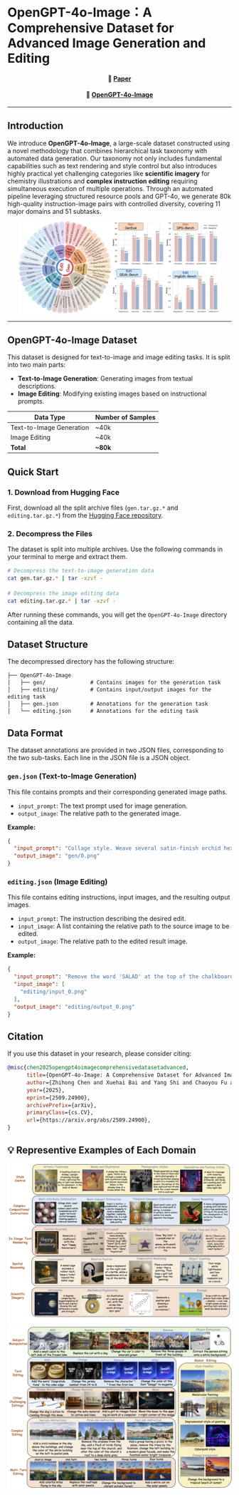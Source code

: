 # OpenGPT-4o-Image：A Comprehensive Dataset for Advanced  Image Generation and Editing
<!-- <div align="center">

 **arXiv Paper:** [![Static Badge](https://img.shields.io/badge/MME_VideoOCR-Paper-green)](https://arxiv.org/pdf/2505.21333) &nbsp;&nbsp;&nbsp; **Dataset:** [![Static Badge](https://img.shields.io/badge/MME_VideoOCR-Dataset-blue)](https://huggingface.co/datasets/WINDop/OpenGPT-4o-Image)

</div> -->

<div align="center">
  <h4>
 📃 
    <a href="https://arxiv.org/abs/2509.24900" target="_blank">Paper</a>
</h4>
<h4>
  🤗 <a href="https://huggingface.co/datasets/WINDop/OpenGPT-4o-Image" target="_blank">OpenGPT-4o-Image</a>
</h4>
</div>


---

## Introduction
We introduce **OpenGPT-4o-Image**, a large-scale dataset constructed using a novel methodology that combines hierarchical task taxonomy with automated data generation. Our taxonomy not only includes fundamental capabilities such as text rendering and style control but also introduces highly practical yet challenging categories like **scientific imagery** for chemistry illustrations and **complex instruction editing** requiring simultaneous execution of multiple operations. Through an automated pipeline leveraging structured resource pools and GPT-4o, we generate 80k high-quality instruction-image pairs with controlled diversity, covering 11 major domains and 51 subtasks.

<div align=center>
<img src="teaser.png"  width = "90%" alt="mainpic" align=center/>
</div>

---

## OpenGPT-4o-Image Dataset

This dataset is designed for text-to-image and image editing tasks. It is split into two main parts:

*   **Text-to-Image Generation**: Generating images from textual descriptions.
*   **Image Editing**: Modifying existing images based on instructional prompts.

| Data Type               | Number of Samples |
| ----------------------- | ----------------- |
| Text-to-Image Generation         | ~40k            |
| Image Editing | ~40k           |
| **Total**               | **~80k**        |

## Quick Start

### 1. Download from Hugging Face

First, download all the split archive files (`gen.tar.gz.*` and `editing.tar.gz.*`) from the [Hugging Face repository](https://huggingface.co/datasets/WINDop/OpenGPT-4o-Image).

### 2. Decompress the Files

The dataset is split into multiple archives. Use the following commands in your terminal to merge and extract them.

```bash
# Decompress the text-to-image generation data
cat gen.tar.gz.* | tar -xzvf -

# Decompress the image editing data
cat editing.tar.gz.* | tar -xzvf -
```

After running these commands, you will get the `OpenGPT-4o-Image` directory containing all the data.

## Dataset Structure

The decompressed directory has the following structure:

```
├── OpenGPT-4o-Image
│   ├── gen/              # Contains images for the generation task
│   ├── editing/          # Contains input/output images for the editing task
│   ├── gen.json          # Annotations for the generation task
│   └── editing.json      # Annotations for the editing task
```

## Data Format

The dataset annotations are provided in two JSON files, corresponding to the two sub-tasks. Each line in the JSON file is a JSON object.

### `gen.json` (Text-to-Image Generation)

This file contains prompts and their corresponding generated image paths.

*   `input_prompt`: The text prompt used for image generation.
*   `output_image`: The relative path to the generated image.

**Example:**
```json
{
  "input_prompt": "Collage style. Weave several satin‑finish orchid hexagons with woolen peach cubes, floating against a gradient backdrop.",
  "output_image": "gen/0.png"
}
```

### `editing.json` (Image Editing)

This file contains editing instructions, input images, and the resulting output images.

*   `input_prompt`: The instruction describing the desired edit.
*   `input_image`: A list containing the relative path to the source image to be edited.
*   `output_image`: The relative path to the edited result image.

**Example:**
```json
{
  "input_prompt": "Remove the word 'SALAD' at the top of the chalkboard.",
  "input_image": [
    "editing/input_0.png"
  ],
  "output_image": "editing/output_0.png"
}
```

## Citation

If you use this dataset in your research, please consider citing:

```bibtex
@misc{chen2025opengpt4oimagecomprehensivedatasetadvanced,
      title={OpenGPT-4o-Image: A Comprehensive Dataset for Advanced Image Generation and Editing}, 
      author={Zhihong Chen and Xuehai Bai and Yang Shi and Chaoyou Fu and Huanyu Zhang and Haotian Wang and Xiaoyan Sun and Zhang Zhang and Liang Wang and Yuanxing Zhang and Pengfei Wan and Yi-Fan Zhang},
      year={2025},
      eprint={2509.24900},
      archivePrefix={arXiv},
      primaryClass={cs.CV},
      url={https://arxiv.org/abs/2509.24900}, 
}
```


## 💡 Representive Examples of Each Domain
<!-- ![visualization](generation-examples.png) -->

<div align=center>
<img src="generation-examples.png"  width = "100%" alt="mainpic" align=center/>
</div>

<div align=center>
<img src="editing-examples.png"  width = "100%" alt="mainpic" align=center/>
</div>
